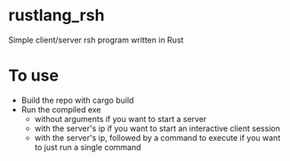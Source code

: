 # rustlang_rsh
Simple client/server rsh program written in Rust

# To use
<ul>
  <li>Build the repo with cargo build</li>
  <li>Run the compiled exe
    <ul>
      <li>without arguments if you want to start a server</li>
      <li>with the server's ip if you want to start an interactive client session</li>
      <li>with the server's ip, followed by a command to execute if you want to just run a single command</li>
    </ul>
  </li>
</ul>
